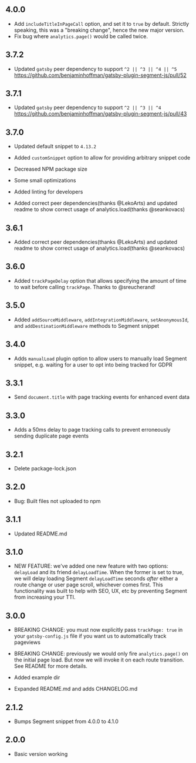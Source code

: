 ## 4.0.0

- Add `includeTitleInPageCall` option, and set it to `true` by default. Strictly speaking, this was a "breaking change", hence the new major version.
- Fix bug where `analytics.page()` would be called twice.

## 3.7.2

- Updated `gatsby` peer dependency to support `^2 || ^3 || ^4 || ^5` https://github.com/benjaminhoffman/gatsby-plugin-segment-js/pull/52

## 3.7.1

- Updated `gatsby` peer dependency to support `^2 || ^3 || ^4` https://github.com/benjaminhoffman/gatsby-plugin-segment-js/pull/43

## 3.7.0

- Updated default snippet to `4.13.2`
- Added `customSnippet` option to allow for providing arbitrary snippet code
- Decreased NPM package size
- Some small optimizations
- Added linting for developers

- Added correct peer dependencies(thanks @LekoArts) and updated readme to show correct usage of analytics.load(thanks @seankovacs)

## 3.6.1

- Added correct peer dependencies(thanks @LekoArts) and updated readme to show correct usage of analytics.load(thanks @seankovacs)

## 3.6.0

- Added `trackPageDelay` option that allows specifying the amount of time to wait before calling `trackPage`. Thanks to @sreucherand!

## 3.5.0

- Added `addSourceMiddleware`, `addIntegrationMiddleware`, `setAnonymousId`, and `addDestinationMiddleware` methods to Segment snippet

## 3.4.0

- Adds `manualLoad` plugin option to allow users to manually load Segment snippet, e.g. waiting for a user to opt into being tracked for GDPR

## 3.3.1

- Send `document.title` with page tracking events for enhanced event data

## 3.3.0

- Adds a 50ms delay to page tracking calls to prevent erroneously sending duplicate page events

## 3.2.1

- Delete package-lock.json

## 3.2.0

- Bug: Built files not uploaded to npm

## 3.1.1

- Updated README.md

## 3.1.0

- NEW FEATURE: we've added one new feature with two options: `delayLoad` and its friend `delayLoadTime`. When the former is set to true, we will delay loading Segment `delayLoadTime` seconds _after_ either a route change or user page scroll, whichever comes first. This functionality was built to help with SEO, UX, etc by preventing Segment from increasing your TTI.

## 3.0.0

- BREAKING CHANGE: you must now explicitly pass `trackPage: true` in your `gatsby-config.js` file if you want us to automatically track pageviews

- BREAKING CHANGE: previously we would only fire `analytics.page()` on the initial page load. But now we will invoke it on each route transition. See README for more details.

- Added example dir

- Expanded README.md and adds CHANGELOG.md

## 2.1.2

- Bumps Segment snippet from 4.0.0 to 4.1.0

## 2.0.0

- Basic version working
